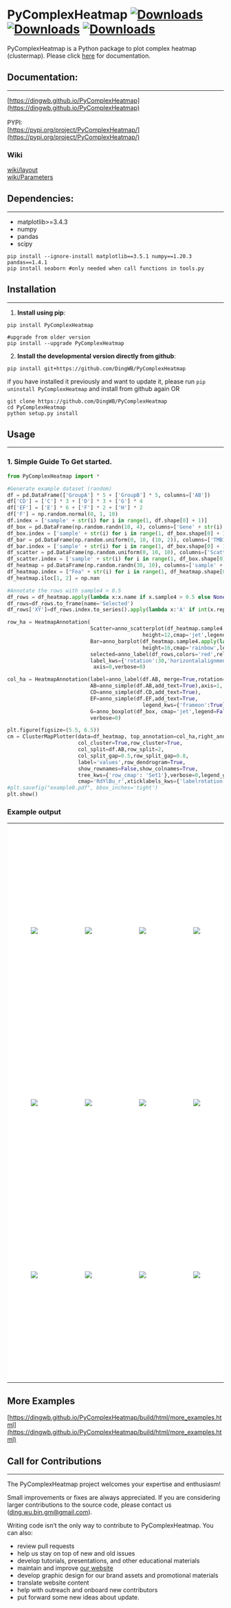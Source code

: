 # PyComplexHeatmap [![Downloads](https://static.pepy.tech/personalized-badge/pycomplexheatmap?period=total&units=international_system&left_color=blue&right_color=black&left_text=Downloads)](https://pepy.tech/project/pycomplexheatmap) [![Downloads](https://static.pepy.tech/personalized-badge/pycomplexheatmap?period=month&units=international_system&left_color=green&right_color=orange&left_text=Last%20Month)](https://pepy.tech/project/pycomplexheatmap) [![Downloads](https://static.pepy.tech/personalized-badge/pycomplexheatmap?period=week&units=international_system&left_color=red&right_color=brightgreen&left_text=This%20week)](https://pepy.tech/project/pycomplexheatmap)
PyComplexHeatmap is a Python package to plot complex heatmap (clustermap). Please click [here](https://dingwb.github.io/PyComplexHeatmap) for documentation.

## Documentation:
----------------------
[https://dingwb.github.io/PyComplexHeatmap](https://dingwb.github.io/PyComplexHeatmap) 
<br><br>
PYPI:
<br>
[https://pypi.org/project/PyComplexHeatmap/](https://pypi.org/project/PyComplexHeatmap/)
<br>

### Wiki
[wiki/layout](../../wiki/Layout/)
<br>
[wiki/Parameters](../../wiki/Parameters/)

## Dependencies:
----------------------
- matplotlib>=3.4.3
- numpy
- pandas
- scipy
```
pip install --ignore-install matplotlib==3.5.1 numpy==1.20.3 pandas==1.4.1
pip install seaborn #only needed when call functions in tools.py
```

## **Installation**
----------------------
1. **Install using pip**:
```shell
pip install PyComplexHeatmap

#upgrade from older version
pip install --upgrade PyComplexHeatmap
```

2. **Install the developmental version directly from github**:
```shell
pip install git+https://github.com/DingWB/PyComplexHeatmap
```
if you have installed it previously and want to update it, please run 
`pip uninstall PyComplexHeatmap`
and install from github again
OR
```shell
git clone https://github.com/DingWB/PyComplexHeatmap
cd PyComplexHeatmap
python setup.py install
```

## **Usage**
----------------------
### **1. Simple Guide To Get started.**
```py
from PyComplexHeatmap import *

#Generate example dataset (random)
df = pd.DataFrame(['GroupA'] * 5 + ['GroupB'] * 5, columns=['AB'])
df['CD'] = ['C'] * 3 + ['D'] * 3 + ['G'] * 4
df['EF'] = ['E'] * 6 + ['F'] * 2 + ['H'] * 2
df['F'] = np.random.normal(0, 1, 10)
df.index = ['sample' + str(i) for i in range(1, df.shape[0] + 1)]
df_box = pd.DataFrame(np.random.randn(10, 4), columns=['Gene' + str(i) for i in range(1, 5)])
df_box.index = ['sample' + str(i) for i in range(1, df_box.shape[0] + 1)]
df_bar = pd.DataFrame(np.random.uniform(0, 10, (10, 2)), columns=['TMB1', 'TMB2'])
df_bar.index = ['sample' + str(i) for i in range(1, df_box.shape[0] + 1)]
df_scatter = pd.DataFrame(np.random.uniform(0, 10, 10), columns=['Scatter'])
df_scatter.index = ['sample' + str(i) for i in range(1, df_box.shape[0] + 1)]
df_heatmap = pd.DataFrame(np.random.randn(30, 10), columns=['sample' + str(i) for i in range(1, 11)])
df_heatmap.index = ["Fea" + str(i) for i in range(1, df_heatmap.shape[0] + 1)]
df_heatmap.iloc[1, 2] = np.nan

#Annotate the rows with sample4 > 0.5
df_rows = df_heatmap.apply(lambda x:x.name if x.sample4 > 0.5 else None,axis=1)
df_rows=df_rows.to_frame(name='Selected')
df_rows['XY']=df_rows.index.to_series().apply(lambda x:'A' if int(x.replace('Fea',''))>=15 else 'B')

row_ha = HeatmapAnnotation(
                           Scatter=anno_scatterplot(df_heatmap.sample4.apply(lambda x:round(x,2)),
                                            height=12,cmap='jet',legend=False),
                           Bar=anno_barplot(df_heatmap.sample4.apply(lambda x:round(x,2)),
                                            height=16,cmap='rainbow',legend=False),
                           selected=anno_label(df_rows,colors='red',relpos=(-0.05,0.4)),
                           label_kws={'rotation':30,'horizontalalignment':'left','verticalalignment':'bottom'},
                            axis=0,verbose=0)

col_ha = HeatmapAnnotation(label=anno_label(df.AB, merge=True,rotation=10),
                           AB=anno_simple(df.AB,add_text=True),axis=1,
                           CD=anno_simple(df.CD,add_text=True),
                           EF=anno_simple(df.EF,add_text=True,
                                            legend_kws={'frameon':True}),
                           G=anno_boxplot(df_box, cmap='jet',legend=False),
                           verbose=0)

plt.figure(figsize=(5.5, 6.5))
cm = ClusterMapPlotter(data=df_heatmap, top_annotation=col_ha,right_annotation=row_ha,
                       col_cluster=True,row_cluster=True,
                       col_split=df.AB,row_split=2, 
                       col_split_gap=0.5,row_split_gap=0.8,
                       label='values',row_dendrogram=True,
                       show_rownames=False,show_colnames=True,
                       tree_kws={'row_cmap': 'Set1'},verbose=0,legend_gap=5,
                       cmap='RdYlBu_r',xticklabels_kws={'labelrotation':-45,'labelcolor':'blue'})
#plt.savefig("example0.pdf", bbox_inches='tight')
plt.show()
```
### Example output
<!--
<p align="center"> 
<a href="https://dingwb.github.io/PyComplexHeatmap/build/html/notebooks/advanced_usage.html#3.-Test-the-row-/-col-orders-&-add-selected-rows-labels">
<img src="docs/images/1.jpg" width=700 align="center">
</a>
</p>

<p align="center">
<a href="https://dingwb.github.io/PyComplexHeatmap/build/html/notebooks/clustermap.html#3.3-Top,-bottom,-left-,right-annotations">
<img src="docs/images/2.png" width=600 align="middle">
</a>
</p>

<p align="center">
<a href="https://dingwb.github.io/PyComplexHeatmap/build/html/notebooks/advanced_usage.html#Change-orentation-to-the-right">
<img src="docs/images/3.png" width=700 align="middle">
</a>
</p>

<p align="center">
<a href="https://dingwb.github.io/PyComplexHeatmap/build/html/notebooks/cpg_modules.html#Plotting-the-Dot-clustermap">
<img src="docs/images/4.png" width=600 align="middle">
</a>
</p>

<p align="center">
<a href="https://dingwb.github.io/PyComplexHeatmap/build/html/notebooks/composite_heatmaps.html#Composite-two-heatmaps-horizontally-for-mouse-DNA-methylation-array-dataset">
<img src="docs/images/5.jpg" width=500 align="middle">
</a>
</p>

<p align="center">
<a href="https://dingwb.github.io/PyComplexHeatmap/build/html/notebooks/oncoPrint.html">
<img src="docs/images/6.png" width=600 align="middle">
</a>
</p>
-->

<table>
    <tr style="height: 500px">
        <td style="width:200px; background-color:white;text-align:center; vertical-align:middle">
            <a href="notebooks/advanced_usage.html#3.-Test-the-row-/-col-orders-&-add-selected-rows-labels">
                <img src="docs/images/gallery1.jpg" align="center">
            </a>
        </td>
        <td style="width:200px; background-color:white;text-align:center; vertical-align:middle">
            <a href="notebooks/cpg_modules.html#Plotting-the-Dot-clustermap">
                <img src="docs/images/gallery2.png" align="center">
            </a>
        </td>
        <td style="width:200px; background-color:white;text-align:center; vertical-align:middle">
            <a href="notebooks/composite_heatmaps.html#Composite-two-heatmaps-horizontally-for-mouse-DNA-methylation-array-dataset">
                <img src="docs/images/gallery3.jpg" align="center">
            </a>
        </td>
        <td style="width:200px; background-color:white;text-align:center; vertical-align:middle">
            <a href="notebooks/advanced_usage.html#4.-Annotations">
                <img src="docs/images/gallery5.png" align="center">
            </a>
        </td>
    </tr>
    <tr style="height: 300px">
        <td style="width:200px; background-color:white;text-align:center; vertical-align:middle">
            <a href="notebooks/oncoPrint.html">
                <img src="docs/images/gallery4.png" align="center">
            </a>
        </td>
        <td style="width:200px; background-color:white;text-align:center; vertical-align:middle">
            <a href="notebooks/clustermap.html#3.3-Top,-bottom,-left-,right-annotations">
                <img src="docs/images/gallery6.png" align="center">
            </a>
        </td>
        <td style="width:200px; background-color:white;text-align:center; vertical-align:middle">
            <a href="notebooks/dotHeatmap.html#4.2-Visualize-up-to-five-dimension-data-using-DotClustermapPlotter">
                <img src="docs/images/gallery7.png" align="center">
            </a>
        </td>
        <td style="width:200px; background-color:white;text-align:center; vertical-align:middle">
            <a href="notebooks/oncoPrint.html">
                <img src="docs/images/gallery8.png" align="center">
            </a>
        </td>
    </tr>
    <tr style="height: 500px">
        <td style="width:200px; background-color:white;text-align:center; vertical-align:middle">
            <a href="notebooks/single_cell_methylation.html">
                <img src="docs/images/gallery9.png" align="center">
            </a>
        </td>
        <td style="width:200px; background-color:white;text-align:center; vertical-align:middle">
            <a href="notebooks/dotHeatmap.html#Changing-the-size-of-point">
                <img src="docs/images/gallery10.png" align="center">
            </a>
        </td>
        <td style="width:200px; background-color:white;text-align:center; vertical-align:middle">
            <a href="notebooks/dotHeatmap.html#4.1-Plot-clustermap-using-seaborn-brain-networks-dataset">
                <img src="docs/images/gallery11.png" align="center">
            </a>
        </td>
        <td style="width:200px; background-color:white;text-align:center; vertical-align:middle">
            <a href="notebooks/advanced_usage.html#Change-orentation-to-the-left">
                <img src="docs/images/gallery12.png" align="center">
            </a>
        </td>
    </tr>
</table>

## **More Examples**
[https://dingwb.github.io/PyComplexHeatmap/build/html/more_examples.html](https://dingwb.github.io/PyComplexHeatmap/build/html/more_examples.html)


## Call for Contributions
----------------------

The PyComplexHeatmap project welcomes your expertise and enthusiasm!

Small improvements or fixes are always appreciated. If you are considering larger contributions
to the source code, please contact us (ding.wu.bin.gm@gmail.com).

Writing code isn’t the only way to contribute to PyComplexHeatmap. You can also:
- review pull requests
- help us stay on top of new and old issues
- develop tutorials, presentations, and other educational materials
- maintain and improve [our website](https://dingwb.github.io/PyComplexHeatmap)
- develop graphic design for our brand assets and promotional materials
- translate website content
- help with outreach and onboard new contributors
- put forward some new ideas about update.
